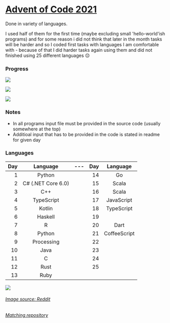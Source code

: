 # [Advent of Code 2021](https://adventofcode.com/2021/about)
Done in variety of languages.

I used half of them for the first time (maybe excluding small 'hello-world'ish programs) and for some reason i did not think that later in the month tasks will be harder and so I coded first tasks with languages I am comfortable with - because of that I did harder tasks again using them and did not finished using 25 different languages 😔 

### Progress
![](https://img.shields.io/badge/days%20completed%20📅-20-blue)

![](https://img.shields.io/badge/stars%20⭐-40-yellow)

![](https://img.shields.io/badge/languages%20💬-17-red)

### Notes
* In all programs input file must be provided in the source code (usually somewhere at the top)
* Additioal input that has to be provided in the code is stated in readme for given day

### Languages

| Day | Language | --- | Day | Language |
|----:|:--------:|:---:|----:|:--------:|
|1|Python||14|Go|
|2|C# (.NET Core 6.0)||15|Scala|
|3|C++||16|Scala|
|4|TypeScript||17|JavaScript|
|5|Kotlin||18|TypeScript|
|6|Haskell||19||
|7|R||20|Dart|
|8|Python||21|CoffeeScript|
|9|Processing||22||
|10|Java||23||
|11|C||24||
|12|Rust||25||
|13|Ruby|

![](https://i.redd.it/nx0xene4l1281.png)

###### [Image source: Reddit](https://www.reddit.com/r/Padoru/comments/r322tw/viego_padoru_league_of_legends/)

###### [Matching repository](https://github.com/Xerisu/Advent-of-Code)
